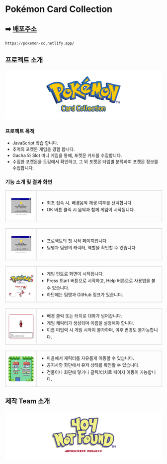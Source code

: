 # Pokémon Card Collection

## ➡️ [배포주소](https://pokemon-cc.netlify.app/)

```bash
https://pokemon-cc.netlify.app/
```

## 프로젝트 소개

![팀로고](/public/readme/gamelogo.png)

### 프로젝트 목적

- JavaScript 학습 합니다.
- 추억의 포켓몬 게임을 경험 합니다.
- Gacha 와 Slot 미니 게임을 통해, 포켓몬 카드를 수집합니다.
- 수집한 포켓몬을 도감에서 확인하고, 그 외 포켓몬 타입별 분류하여 포켓몬 정보를 수집합니다.

### 기능 소개 및 결과 화면

<div style="display: table; width: 100%; border-collapse: collapse; margin-bottom: 20px; border: 1px solid #ccc;">
  <div style="display: table-row;">
    <div style="display: table-cell; width: 20%; border-right: 1px solid #ccc; padding: 10px; vertical-align: middle; text-align: center;">
      <div style="width: 100%; aspect-ratio: 1 / 1; overflow: hidden;">
        <img src="/public/readme/game1.jpg" alt="게임화면1" style="width: 100%; height: 100%; object-fit: cover; border-radius: 6px;" />
      </div>
    </div>
    <div style="display: table-cell; width: 80%; padding: 12px; vertical-align: middle;">
      <ul style="padding-left: 20px; margin: 0; font-size: 14px; line-height: 1.6;">
        <li>최초 접속 시, 배경음악 재생 여부를 선택합니다.</li>
        <li>OK 버튼 클릭 시 음악과 함께 게임이 시작됩니다.</li>
      </ul>
    </div>
  </div>
</div>

<div style="display: table; width: 100%; border-collapse: collapse; margin-bottom: 20px; border: 1px solid #ccc;">
  <div style="display: table-row;">
    <div style="display: table-cell; width: 20%; border-right: 1px solid #ccc; padding: 10px; vertical-align: middle; text-align: center;">
      <div style="width: 100%; aspect-ratio: 1 / 1; overflow: hidden;">
        <img src="/public/readme/game2.webp" alt="게임화면2" style="width: 100%; height: 100%; object-fit: cover; border-radius: 6px;" />
      </div>
    </div>
    <div style="display: table-cell; width: 80%; padding: 12px; vertical-align: middle;">
      <ul style="padding-left: 20px; margin: 0; font-size: 14px; line-height: 1.6;">
        <li>프로젝트의 첫 시작 페이지입니다.</li>
        <li>팀명과 팀원의 캐릭터, 역할을 확인할 수 있습니다.</li>
      </ul>
    </div>
  </div>
</div>

<div style="display: table; width: 100%; border-collapse: collapse; margin-bottom: 20px; border: 1px solid #ccc;">
  <div style="display: table-row;">
    <div style="display: table-cell; width: 20%; border-right: 1px solid #ccc; padding: 10px; vertical-align: middle; text-align: center;">
      <div style="width: 100%; aspect-ratio: 1 / 1; overflow: hidden;">
        <img src="/public/readme/game3.webp" alt="게임화면3" style="width: 100%; height: 100%; object-fit: cover; border-radius: 6px;" />
      </div>
    </div>
    <div style="display: table-cell; width: 80%; padding: 12px; vertical-align: middle;">
      <ul style="padding-left: 20px; margin: 0; font-size: 14px; line-height: 1.6;">
        <li>게임 인트로 화면이 시작됩니다.</li>
        <li>Press Start 버튼으로 시작하고, Help 버튼으로 사용법을 볼 수 있습니다.</li>
        <li>하단에는 팀명과 GitHub 링크가 있습니다.</li>
      </ul>
    </div>
  </div>
</div>

<div style="display: table; width: 100%; border-collapse: collapse; margin-bottom: 20px; border: 1px solid #ccc;">
  <div style="display: table-row;">
    <div style="display: table-cell; width: 20%; border-right: 1px solid #ccc; padding: 10px; vertical-align: middle; text-align: center;">
      <div style="width: 100%; aspect-ratio: 1 / 1; overflow: hidden;">
        <img src="/public/readme/game4.webp" alt="게임화면4" style="width: 100%; height: 100%; object-fit: cover; border-radius: 6px;" />
      </div>
    </div>
    <div style="display: table-cell; width: 80%; padding: 12px; vertical-align: middle;">
      <ul style="padding-left: 20px; margin: 0; font-size: 14px; line-height: 1.6;">
        <li>배경 클릭 또는 터치로 대화가 넘어갑니다.</li>
        <li>게임 캐릭터가 생성되며 이름을 설정해야 합니다.</li>
        <li>이름 미입력 시 게임 시작이 불가하며, 이후 변경도 불가능합니다.</li>
      </ul>
    </div>
  </div>
</div>

<div style="display: table; width: 100%; border-collapse: collapse; margin-bottom: 20px; border: 1px solid #ccc;">
  <div style="display: table-row;">
    <div style="display: table-cell; width: 20%; border-right: 1px solid #ccc; padding: 10px; vertical-align: middle; text-align: center;">
      <div style="width: 100%; aspect-ratio: 1 / 1; overflow: hidden;">
        <img src="/public/readme/game5.webp" alt="게임화면5" style="width: 100%; height: 100%; object-fit: cover; border-radius: 6px;" />
      </div>
    </div>
    <div style="display: table-cell; width: 80%; padding: 12px; vertical-align: middle;">
      <ul style="padding-left: 20px; margin: 0; font-size: 14px; line-height: 1.6;">
        <li>마을에서 캐릭터를 자유롭게 이동할 수 있습니다.</li>
        <li>공지사항 화단에서 유저 상태를 확인할 수 있습니다.</li>
        <li>건물이나 화단에 닿거나 클릭/터치로 페이지 이동이 가능합니다.</li>
      </ul>
    </div>
  </div>
</div>

## 제작 Team 소개

![팀로고](/public/readme/teamlogo.png)
